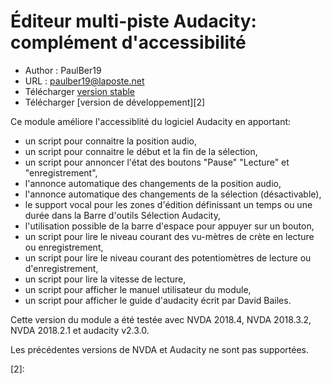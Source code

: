 # Éditeur multi-piste Audacity: complément d'accessibilité #
* Author : PaulBer19
* URL : paulber19@laposte.net
* Télécharger [version stable][1]
* Télécharger [version de développement][2]

Ce module améliore l'accessiblité du logiciel Audacity en apportant:
* un script  pour connaitre la position audio,
* un script  pour connaitre le début et la fin de la sélection,
* un script pour annoncer l'état des boutons "Pause" "Lecture" et "enregistrement",
* l'annonce automatique des changements de la position audio,
* l'annonce automatique des changements de la sélection (désactivable),
* le support vocal pour les zones  d'édition  définissant un temps ou une durée dans la Barre d'outils Sélection Audacity,
* l'utilisation possible de la barre d'espace pour appuyer sur un bouton,
* un  script pour lire le niveau courant des vu-mètres de crète  en lecture ou enregistrement,
* un  script pour lire le niveau courant des potentiomètres de lecture ou d'enregistrement,
* un  script pour lire  la vitesse de lecture,
* un  script pour afficher le manuel utilisateur du module,
* un script pour afficher le guide d'audacity écrit par  David Bailes.


Cette version du module a été testée avec NVDA 2018.4, NVDA 2018.3.2, NVDA 2018.2.1 et audacity v2.3.0.

Les précédentes versions de NVDA et Audacity ne sont pas supportées.

[1]: https://rawgit.com/paulber007/AllMyNVDAAddons/master/audacity/audacityAccessEnhancement-1.0.nvda-addon

[2]:

